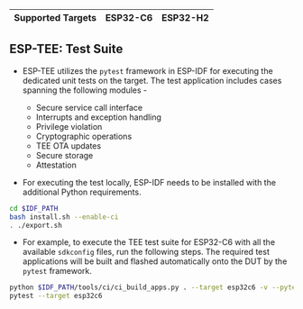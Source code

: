 | Supported Targets | ESP32-C6 | ESP32-H2 |
| ----------------- | -------- | -------- |

## ESP-TEE: Test Suite

- ESP-TEE utilizes the `pytest` framework in ESP-IDF for executing the dedicated unit tests on the target. The test application includes cases spanning the following modules -
    - Secure service call interface
    - Interrupts and exception handling
    - Privilege violation
    - Cryptographic operations
    - TEE OTA updates
    - Secure storage
    - Attestation

- For executing the test locally, ESP-IDF needs to be installed with the additional Python requirements.

```bash
cd $IDF_PATH
bash install.sh --enable-ci
. ./export.sh
```

- For example, to execute the TEE test suite for ESP32-C6 with all the available `sdkconfig` files, run the following steps. The required test applications will be built and flashed automatically onto the DUT by the `pytest` framework.

```bash
python $IDF_PATH/tools/ci/ci_build_apps.py . --target esp32c6 -v --pytest-apps
pytest --target esp32c6
```

